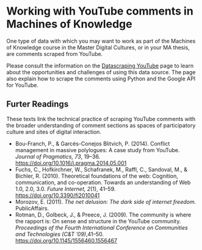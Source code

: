 # Working with YouTube comments in Machines of Knowledge

One type of data with which you may want to work as part of the Machines of Knowledge course in the Master Digital Cultures, or in your MA thesis, are comments scraped from YouTube.

Please consult the information on the [Datascraping YouTube](https://monikabarget.github.io/distant-reading/pages_datascraping_youtube.html) page to learn about the opportunities and challenges of using this data source. The page also explain how to scrape the comments using Python and the Google API for YouTube.

## Furter Readings

These texts link the technical practice of scraping YouTube comments with the broader understanding of comment sections as spaces of participatory culture and sites of digital interaction.

- Bou-Franch, P., & Garcés-Conejos Blitvich, P. (2014). Conflict management in massive polylogues: A case study from YouTube. *Journal of Pragmatics, 73*, 19–36. https://doi.org/10.1016/j.pragma.2014.05.001
- Fuchs, C., Hofkirchner, W., Schafranek, M., Raffl, C., Sandoval, M., & Bichler, R. (2010). Theoretical foundations of the web: Cognition, communication, and co-operation. Towards an understanding of Web 1.0, 2.0, 3.0. *Future Internet, 2*(1), 41–59. https://doi.org/10.3390/fi2010041
- Morozov, E. (2011). *The net delusion: The dark side of internet freedom.* PublicAffairs.
- Rotman, D., Golbeck, J., & Preece, J. (2009). The community is where the rapport is: On sense and structure in the YouTube community. *Proceedings of the Fourth International Conference on Communities and Technologies (C&T ’09)*,41–50. https://doi.org/10.1145/1556460.1556467
